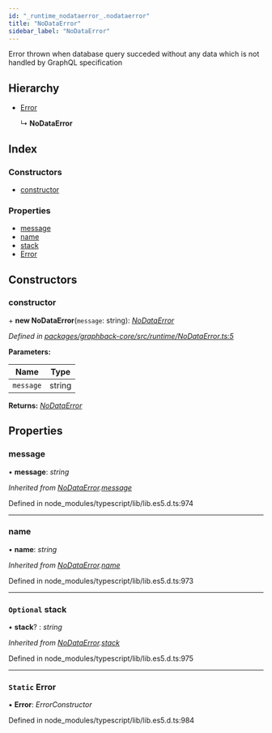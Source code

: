 ```yaml
---
id: "_runtime_nodataerror_.nodataerror"
title: "NoDataError"
sidebar_label: "NoDataError"
---
```


Error thrown when database query succeded without any data
which is not handled by GraphQL specification

## Hierarchy

* [Error](_runtime_nodataerror_.nodataerror.md#static-error)

  ↳ **NoDataError**

## Index

### Constructors

* [constructor](_runtime_nodataerror_.nodataerror.md#constructor)

### Properties

* [message](_runtime_nodataerror_.nodataerror.md#message)
* [name](_runtime_nodataerror_.nodataerror.md#name)
* [stack](_runtime_nodataerror_.nodataerror.md#optional-stack)
* [Error](_runtime_nodataerror_.nodataerror.md#static-error)

## Constructors

###  constructor

\+ **new NoDataError**(`message`: string): *[NoDataError](_runtime_nodataerror_.nodataerror.md)*

*Defined in [packages/graphback-core/src/runtime/NoDataError.ts:5](https://github.com/aerogear/graphback/blob/63664df15/packages/graphback-core/src/runtime/NoDataError.ts#L5)*

**Parameters:**

Name | Type |
------ | ------ |
`message` | string |

**Returns:** *[NoDataError](_runtime_nodataerror_.nodataerror.md)*

## Properties

###  message

• **message**: *string*

*Inherited from [NoDataError](_runtime_nodataerror_.nodataerror.md).[message](_runtime_nodataerror_.nodataerror.md#message)*

Defined in node_modules/typescript/lib/lib.es5.d.ts:974

___

###  name

• **name**: *string*

*Inherited from [NoDataError](_runtime_nodataerror_.nodataerror.md).[name](_runtime_nodataerror_.nodataerror.md#name)*

Defined in node_modules/typescript/lib/lib.es5.d.ts:973

___

### `Optional` stack

• **stack**? : *string*

*Inherited from [NoDataError](_runtime_nodataerror_.nodataerror.md).[stack](_runtime_nodataerror_.nodataerror.md#optional-stack)*

Defined in node_modules/typescript/lib/lib.es5.d.ts:975

___

### `Static` Error

▪ **Error**: *ErrorConstructor*

Defined in node_modules/typescript/lib/lib.es5.d.ts:984
